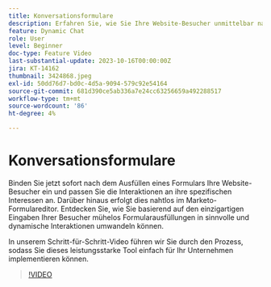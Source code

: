 ```yaml
---
title: Konversationsformulare
description: Erfahren Sie, wie Sie Ihre Website-Besucher unmittelbar nach dem Ausfüllen eines Formulars ansprechen können.
feature: Dynamic Chat
role: User
level: Beginner
doc-type: Feature Video
last-substantial-update: 2023-10-16T00:00:00Z
jira: KT-14162
thumbnail: 3424868.jpeg
exl-id: 50dd76d7-bd0c-4d5a-9094-579c92e54164
source-git-commit: 681d390ce5ab336a7e24cc63256659a492288517
workflow-type: tm+mt
source-wordcount: '86'
ht-degree: 4%

---
```


# Konversationsformulare

Binden Sie jetzt sofort nach dem Ausfüllen eines Formulars Ihre Website-Besucher ein und passen Sie die Interaktionen an ihre spezifischen Interessen an. Darüber hinaus erfolgt dies nahtlos im Marketo-Formulareditor. Entdecken Sie, wie Sie basierend auf den einzigartigen Eingaben Ihrer Besucher mühelos Formularausfüllungen in sinnvolle und dynamische Interaktionen umwandeln können.

In unserem Schritt-für-Schritt-Video führen wir Sie durch den Prozess, sodass Sie dieses leistungsstarke Tool einfach für Ihr Unternehmen implementieren können.

>[!VIDEO](https://video.tv.adobe.com/v/3424868/?learn=on)

